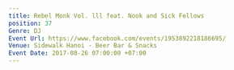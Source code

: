 ```yaml
---
title: Rebel Monk Vol. lll feat. Nook and Sick Fellows
position: 37
Genre: DJ
Event Url: https://www.facebook.com/events/1953892218186695/
Venue: Sidewalk Hanoi - Beer Bar & Snacks
Event Date: 2017-08-26 07:00:00 +07:00
---
```


